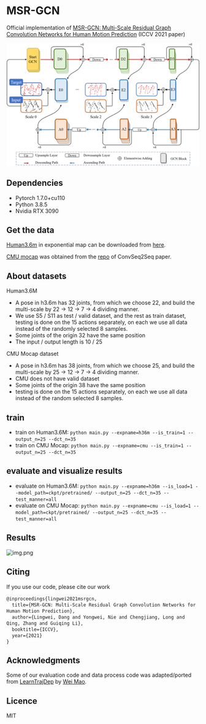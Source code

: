 # MSR-GCN

Official implementation of [MSR-GCN: Multi-Scale Residual Graph Convolution Networks for Human Motion Prediction](www.baidu.com) (ICCV 2021 paper)

![MSR-GCN](figs/overview.png)

## Dependencies

* Pytorch 1.7.0+cu110
* Python 3.8.5
* Nvidia RTX 3090

## Get the data
[Human3.6m](http://vision.imar.ro/human3.6m/description.php) in exponential map can be downloaded from [here](http://www.cs.stanford.edu/people/ashesh/h3.6m.zip).

[CMU mocap](http://mocap.cs.cmu.edu/) was obtained from the [repo](https://github.com/chaneyddtt/Convolutional-Sequence-to-Sequence-Model-for-Human-Dynamics) of ConvSeq2Seq paper.

## About datasets

Human3.6M

+ A pose in h3.6m has 32 joints, from which we choose 22, and build the multi-scale by 22 -> 12 -> 7 -> 4 dividing manner.
+ We use S5 / S11 as test / valid dataset, and the rest as train dataset, testing is done on the 15 actions separately, on each we use all data instead of the randomly selected 8 samples.
+ Some joints of the origin 32 have the same position
+ The input / output length is 10 / 25

CMU Mocap dataset

+ A pose in h3.6m has 38 joints, from which we choose 25, and build the multi-scale by 25 -> 12 -> 7 -> 4 dividing manner.
+ CMU does not have valid dataset
+ Some joints of the origin 38 have the same position
+ testing is done on the 15 actions separately, on each we use all data instead of the random selected 8 samples.

## train

+ train on Human3.6M: `python main.py --expname=h36m --is_train=1 --output_n=25 --dct_n=35`
+ train on CMU Mocap: `python main.py --expname=cmu --is_train=1 --output_n=25 --dct_n=35`

## evaluate and visualize results

+ evaluate on Human3.6M: `python main.py --expname=h36m --is_load=1 --model_path=ckpt/pretrained/ --output_n=25 --dct_n=35 --test_manner=all`
+ evaluate on CMU Mocap: `python main.py --expname=cmu --is_load=1 --model_path=ckpt/pretrained/ --output_n=25 --dct_n=35 --test_manner=all`

## Results

![img.png](figs/img.png)


## Citing

If you use our code, please cite our work

```
@inproceedings{lingwei2021msrgcn,
  title={MSR-GCN: Multi-Scale Residual Graph Convolution Networks for Human Motion Prediction},
  author={Lingwei, Dang and Yongwei, Nie and Chengjiang, Long and Qing, Zhang and Guiqing Li},
  booktitle={ICCV},
  year={2021}
}
```

## Acknowledgments

Some of our evaluation code and data process code was adapted/ported from [LearnTrajDep](https://github.com/wei-mao-2019/LearnTrajDep) by [Wei Mao](https://github.com/wei-mao-2019). 

## Licence
MIT

